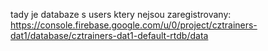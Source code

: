 tady je databaze s users ktery nejsou zaregistrovany: https://console.firebase.google.com/u/0/project/cztrainers-dat1/database/cztrainers-dat1-default-rtdb/data
